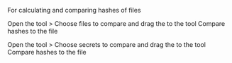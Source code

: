 
For calculating and comparing hashes of files

Open the tool > Choose files to compare and drag the to the tool
Compare hashes to the file

Open the tool > Choose secrets to compare and drag the to the tool
Compare hashes to the file